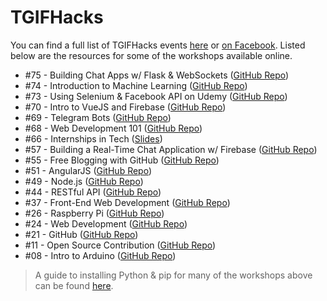 # TGIFHacks

You can find a full list of TGIFHacks events [here](http://ntuoss.com/events.html) or [on Facebook](https://www.facebook.com/ntuoss/events/). Listed below are the resources for some of the workshops available online.

- #75 - Building Chat Apps w/ Flask & WebSockets ([GitHub Repo](https://github.com/jarrettyeo/NTUOSS-FlaskWebSocketChatApp))
- #74 - Introduction to Machine Learning ([GitHub Repo](https://github.com/chaitjo/NTUOSS-MachineLearningWorkshop))
- #73 - Using Selenium & Facebook API on Udemy ([GitHub Repo](https://github.com/jarrettyeo/NTUOSS-SeleniumFacebookAPIforUdemy))
- #70 - Intro to VueJS and Firebase ([GitHub Repo](https://github.com/kunmishra2599/NTUOSS-VuejsWorkshop))
- #69 - Telegram Bots ([GitHub Repo](https://github.com/clarencecastillo/NTUOSS-TelegramBotsWorkshop))
- #68 - Web Development 101 ([GitHub Repo](https://github.com/SuyashLakhotia/NTUOSS-Bootstrap4Workshop))
- #66 - Internships in Tech ([Slides](http://suyashlakhotia.com/blog/2017/05/06/internships-in-tech.html))
- #57 - Building a Real-Time Chat Application w/ Firebase ([GitHub Repo](https://github.com/aliasgarlabs/NTUOSSChatApp))
- #55 - Free Blogging with GitHub ([GitHub Repo](https://github.com/ntuoss/workshops-archive/tree/master/TGIFHacks%20%2355%20-%20Free%20Blogging%20with%20GitHub))
- #51 - AngularJS ([GitHub Repo](https://github.com/SuyashLakhotia/NTUOSS-AngularJSWorkshop))
- #49 - Node.js ([GitHub Repo](https://github.com/SuyashLakhotia/NTUOSS-NodeWorkshop))
- #44 - RESTful API ([GitHub Repo](https://github.com/ntuoss/workshops-archive/tree/master/TGIFHacks%20%2344%20-%20RESTful%20API))
- #37 - Front-End Web Development ([GitHub Repo](https://github.com/SuyashLakhotia/NTUOSS-BootstrapWorkshop))
- #26 - Raspberry Pi ([GitHub Repo](https://github.com/ntuoss/workshops-archive/tree/master/TGIFHacks%20%2326%20-%20Raspberry%20Pi))
- #24 - Web Development ([GitHub Repo](https://github.com/ntuoss/workshops-archive/tree/master/TGIFHacks%20%2324%20-%20WebDev))
- #21 - GitHub ([GitHub Repo](https://github.com/ntuoss/workshops-archive/tree/master/TGIFHacks%20%2321%20-%20GitHub))
- #11 - Open Source Contribution ([GitHub Repo](https://github.com/ntuoss/workshops-archive/tree/master/TGIFHacks%20%2311%20-%20Open%20Source%20Contribution))
- #08 - Intro to Arduino ([GitHub Repo](https://github.com/ntuoss/workshops-archive/tree/master/TGIFHacks%20%2308%20-%20Intro%20to%20Arduino))

> A guide to installing Python & pip for many of the workshops above can be found [here](https://github.com/jarrettyeo/NTUOSS-PythonPipInstallation).
